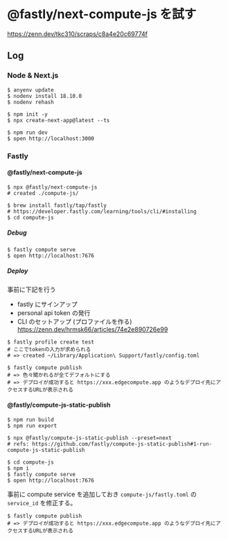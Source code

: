 # @fastly/next-compute-js を試す

https://zenn.dev/tkc310/scraps/c8a4e20c69774f

## Log

### Node & Next.js

```console
$ anyenv update
$ nodenv install 18.10.0
$ nodenv rehash
```

```console
$ npm init -y
$ npx create-next-app@latest --ts
```

```console
$ npm run dev
$ open http://localhost:3000
```

### Fastly

#### @fastly/next-compute-js

```console
$ npx @fastly/next-compute-js
# created ./compute-js/
```

```console
$ brew install fastly/tap/fastly
# https://developer.fastly.com/learning/tools/cli/#installing
$ cd compute-js
```

##### Debug

```console
$ fastly compute serve
$ open http://localhost:7676
```

##### Deploy

事前に下記を行う

- fastly にサインアップ
- personal api token の発行
- CLI のセットアップ (プロファイルを作る)  
  https://zenn.dev/hrmsk66/articles/74e2e890726e99

```console
$ fastly profile create test
# ここでtokenの入力が求められる
# => created ~/Library/Application\ Support/fastly/config.toml
```

```console
$ fastly compute publish
# => 色々聞かれるが全てデフォルトにする
# => デプロイが成功すると https://xxx.edgecompute.app のようなデプロイ先にアクセスするURLが表示される
```

#### @fastly/compute-js-static-publish

```console
$ npm run build
$ npm run export
```

```console
$ npx @fastly/compute-js-static-publish --preset=next
# refs: https://github.com/fastly/compute-js-static-publish#1-run-compute-js-static-publish

$ cd compute-js
$ npm i
$ fastly compute serve
$ open http://localhost:7676
```

事前に compute service を追加しておき `compute-js/fastly.toml` の `service_id` を修正する。

```console
$ fastly compute publish
# => デプロイが成功すると https://xxx.edgecompute.app のようなデプロイ先にアクセスするURLが表示される
```
